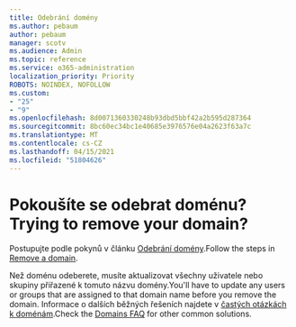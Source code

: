 ```yaml
---
title: Odebrání domény
ms.author: pebaum
author: pebaum
manager: scotv
ms.audience: Admin
ms.topic: reference
ms.service: o365-administration
localization_priority: Priority
ROBOTS: NOINDEX, NOFOLLOW
ms.custom:
- "25"
- "9"
ms.openlocfilehash: 8d0071360330248b93dbd5bbf42a2b595d287364
ms.sourcegitcommit: 8bc60ec34bc1e40685e3976576e04a2623f63a7c
ms.translationtype: MT
ms.contentlocale: cs-CZ
ms.lasthandoff: 04/15/2021
ms.locfileid: "51804626"
---
```

# <a name="trying-to-remove-your-domain"></a><span data-ttu-id="818fc-102">Pokoušíte se odebrat doménu?</span><span class="sxs-lookup"><span data-stu-id="818fc-102">Trying to remove your domain?</span></span>

<span data-ttu-id="818fc-103">Postupujte podle pokynů v článku [Odebrání domény](https://docs.microsoft.com/microsoft-365/admin/get-help-with-domains/remove-a-domain).</span><span class="sxs-lookup"><span data-stu-id="818fc-103">Follow the steps in [Remove a domain](https://docs.microsoft.com/microsoft-365/admin/get-help-with-domains/remove-a-domain).</span></span>
  
<span data-ttu-id="818fc-104">Než doménu odeberete, musíte aktualizovat všechny uživatele nebo skupiny přiřazené k tomuto názvu domény.</span><span class="sxs-lookup"><span data-stu-id="818fc-104">You'll have to update any users or groups that are assigned to that domain name before you remove the domain.</span></span> <span data-ttu-id="818fc-105">Informace o dalších běžných řešeních najdete v [častých otázkách k doménám](https://docs.microsoft.com/microsoft-365/admin/setup/domains-faq).</span><span class="sxs-lookup"><span data-stu-id="818fc-105">Check the [Domains FAQ](https://docs.microsoft.com/microsoft-365/admin/setup/domains-faq) for other common solutions.</span></span>
  